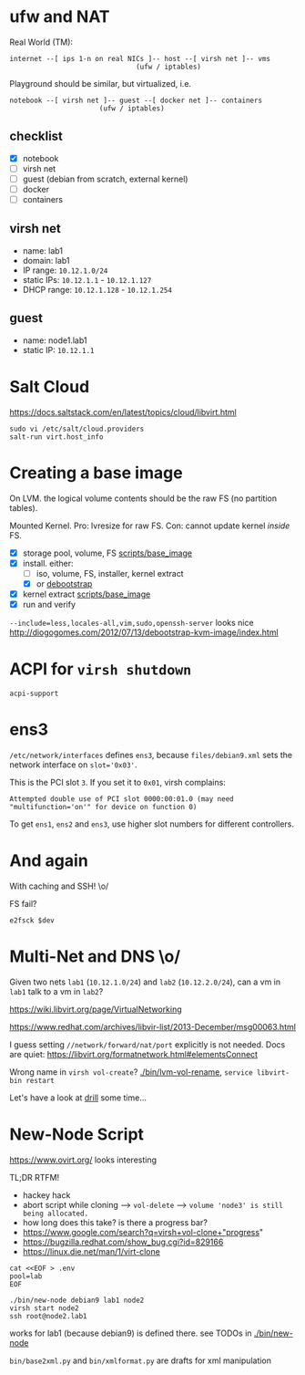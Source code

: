 # ufw and NAT

Real World (TM):
```
internet --[ ips 1-n on real NICs ]-- host --[ virsh net ]-- vms
                               (ufw / iptables)
```

Playground should be similar, but virtualized, i.e.
```
notebook --[ virsh net ]-- guest --[ docker net ]-- containers
                      (ufw / iptables)
```

## checklist

- [x] notebook
- [ ] virsh net
- [ ] guest (debian from scratch, external kernel)
- [ ] docker
- [ ] containers

## virsh net
- name: lab1
- domain: lab1
- IP range: `10.12.1.0/24`
- static IPs: `10.12.1.1` - `10.12.1.127`
- DHCP range: `10.12.1.128` - `10.12.1.254`


## guest
- name: node1.lab1
- static IP: `10.12.1.1`


# Salt Cloud
https://docs.saltstack.com/en/latest/topics/cloud/libvirt.html

```
sudo vi /etc/salt/cloud.providers
salt-run virt.host_info
```


# Creating a base image
On LVM. the logical volume contents should be the raw FS (no partition tables).

Mounted Kernel. Pro: lvresize for raw FS. Con: cannot update kernel *inside* FS.

- [x] storage pool, volume, FS [scripts/base_image](scripts/base_image)
- [x] install. either:
  - [ ] iso, volume, FS, installer, kernel extract
  - [x] or [debootstrap](https://blag.felixhummel.de/admin/chroot.html)
- [x] kernel extract [scripts/base_image](scripts/base_image)
- [x] run and verify

`--include=less,locales-all,vim,sudo,openssh-server` looks nice http://diogogomes.com/2012/07/13/debootstrap-kvm-image/index.html

# ACPI for `virsh shutdown`
`acpi-support`

# ens3
`/etc/network/interfaces` defines `ens3`, because `files/debian9.xml` sets the network interface on `slot='0x03'`.

This is the PCI slot `3`. If you set it to `0x01`, virsh complains:
```
Attempted double use of PCI slot 0000:00:01.0 (may need "multifunction='on'" for device on function 0)
```

To get `ens1`, `ens2` and `ens3`, use higher slot numbers for different controllers.

# And again
With caching and SSH! \o/

FS fail?
```
e2fsck $dev
```

# Multi-Net and DNS \o/
Given two nets `lab1` (`10.12.1.0/24`) and `lab2` (`10.12.2.0/24`),
can a vm in `lab1` talk to a vm in `lab2`?

https://wiki.libvirt.org/page/VirtualNetworking

https://www.redhat.com/archives/libvir-list/2013-December/msg00063.html

I guess setting `//network/forward/nat/port` explicitly is not needed.
Docs are quiet: https://libvirt.org/formatnetwork.html#elementsConnect

Wrong name in `virsh vol-create`? [./bin/lvm-vol-rename](bin/lvm-vol-rename), `service libvirt-bin restart`

Let's have a look at
[drill](https://imdjh.github.io/toolchain/2015/10/07/drill-if-you-can-dig-if-you-have-to.html)
some time...

# New-Node Script
https://www.ovirt.org/ looks interesting

TL;DR
RTFM!

- hackey hack
- abort script while cloning --> `vol-delete` --> `volume 'node3' is still being allocated.`
- how long does this take? is there a progress bar?
- https://www.google.com/search?q=virsh+vol-clone+"progress"
- https://bugzilla.redhat.com/show_bug.cgi?id=829166
- https://linux.die.net/man/1/virt-clone

```
cat <<EOF > .env
pool=lab
EOF

./bin/new-node debian9 lab1 node2
virsh start node2
ssh root@node2.lab1
```

works for lab1 (because debian9) is defined there. see TODOs in [./bin/new-node](./bin/new-node)

`bin/base2xml.py` and `bin/xmlformat.py` are drafts for xml manipulation
